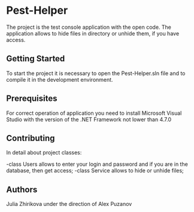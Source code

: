 # Pest-Helper

The project is the test console application with the open code. The application allows to hide files in directory or unhide them, if you have access.

## Getting Started

To start the project it is necessary to open the Pest-Helper.sln file and to compile it in the development environment.

## Prerequisites

For correct operation of application you need to install Microsoft Visual Studio with the version of the .NET Framework not lower than 4.7.0

## Contributing

In detail about project classes:

-class Users allows to enter your login and password and if you are in the database, then get access;
-class Service allows to hide or unhide files;

## Authors

Julia Zhirikova under the direction of Alex Puzanov
